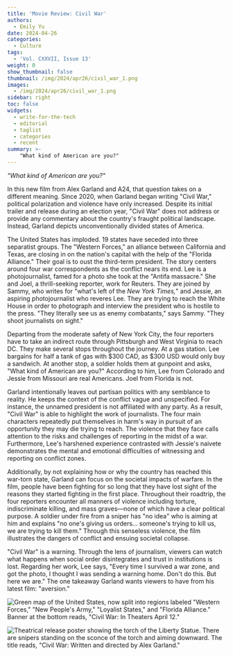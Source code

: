 ```yaml
---
title: 'Movie Review: Civil War'
authors:
  - Emily Yu
date: 2024-04-26
categories:
  - Culture
tags:
  - 'Vol. CXXVII, Issue 13'
weight: 0
show_thumbnail: false
thumbnail: /img/2024/apr26/civil_war_1.png
images:
  - /img/2024/apr26/civil_war_1.png
sidebar: right
toc: false
widgets:
  - write-for-the-tech
  - editorial
  - taglist
  - categories
  - recent
summary: >-
    "What kind of American are you?"
---
```


*"What kind of American are you?"*

In this new film from Alex Garland and A24, that question takes on a different meaning. Since 2020, when Garland began writing "Civil War," political polarization and violence have only increased. Despite its initial trailer and release during an election year, "Civil War" does not address or provide any commentary about the country's fraught political landscape. Instead, Garland depicts unconventionally divided states of America.

The United States has imploded. 19 states have seceded into three separatist groups. The "Western Forces," an alliance between California and Texas, are closing in on the nation's capital with the help of the "Florida Alliance." Their goal is to oust the third-term president. The story centers around four war correspondents as the conflict nears its end. Lee is a photojournalist, famed for a photo she took at the "Antifa massacre." She and Joel, a thrill-seeking reporter, work for Reuters. They are joined by Sammy, who writes for "what's left of the *New York Times,*" and Jessie, an aspiring photojournalist who reveres Lee. They are trying to reach the White House in order to photograph and interview the president who is hostile to the press. "They literally see us as enemy combatants," says Sammy. "They shoot journalists on sight."

Departing from the moderate safety of New York City, the four reporters have to take an indirect route through Pittsburgh and West Virginia to reach DC. They make several stops throughout the journey. At a gas station. Lee bargains for half a tank of gas with $300 CAD, as $300 USD would only buy a sandwich. At another stop, a soldier holds them at gunpoint and asks, "What kind of American are you?" According to him, Lee from Colorado and Jessie from Missouri are real Americans. Joel from Florida is not.

Garland intentionally leaves out partisan politics with any semblance to reality. He keeps the context of the conflict vague and unspecified. For instance, the unnamed president is not affiliated with any party. As a result, "Civil War" is able to highlight the work of journalists. The four main characters repeatedly put themselves in harm's way in pursuit of an opportunity they may die trying to reach. The violence that they face calls attention to the risks and challenges of reporting in the midst of a war. Furthermore, Lee's harshened experience contrasted with Jessie's naivete demonstrates the mental and emotional difficulties of witnessing and reporting on conflict zones.

Additionally, by not explaining how or why the country has reached this war-torn state, Garland can focus on the societal impacts of warfare. In the film, people have been fighting for so long that they have lost sight of the reasons they started fighting in the first place. Throughout their roadtrip, the four reporters encounter all manners of violence including torture, indiscriminate killing, and mass graves—none of which have a clear political purpose. A soldier under fire from a sniper has "no idea" who is aiming at him and explains "no one's giving us orders… someone's trying to kill us, we are trying to kill them." Through this senseless violence, the film illustrates the dangers of conflict and ensuing societal collapse.

"Civil War" is a warning. Through the lens of journalism, viewers can watch what happens when social order disintegrates and trust in institutions is lost. Regarding her work, Lee says, "Every time I survived a war zone, and got the photo, I thought I was sending a warning home. Don't do this. But here we are." The one takeaway Garland wants viewers to have from his latest film: "aversion."

![Green map of the United States, now split into regions labeled "Western Forces," "New People's Army," "Loyalist States," and "Florida Alliance." Banner at the bottom reads, "Civil War: In Theaters April 12."](/img/2024/apr26/civil_war_1.png)

![Theatrical release poster showing the torch of the Liberty Statue. There are snipers standing on the sconce of the torch and aiming downward. The title reads, "Civil War: Written and directed by Alex Garland."](/img/2024/apr26/civil_war_2.png)